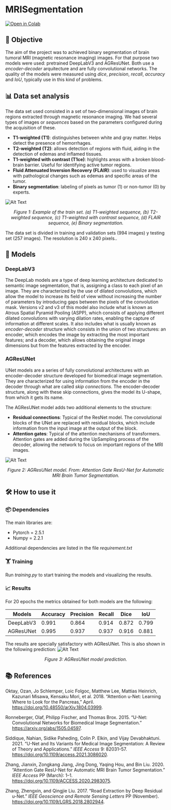 # MRISegmentation
[![Open in Colab](https://colab.research.google.com/assets/colab-badge.svg)](https://colab.research.google.com/github/DavidRodSeg/MRISegmentation/blob/main/MRISegmentation_EnglishVersion.ipynb)
## 🎯 Objective

The aim of the project was to achieved binary segmentation of brain tumoral MRI (magnetic resonance imaging) images. For that purpose two models were used: pretrained DeepLabV3 and AGResUNet. Both use a _encoder-decoder_ arquitecture
and are fully convolutional networks. The quality of the models were measured using _dice_, _precision_, _recall_, _accuracy_ and _IoU_, typically use in this kind of problems.

## 📊 Data set analysis

The data set used consisted in a set of two-dimensional images of brain regions extracted through magnetic resonance imaging. We had several types of images or _sequences_ based on the parameters configured during the acquisition of these.

* **T1-weighted (T1)**: distinguishes between white and gray matter. Helps detect the presence of hemorrhages.
* **T2-weighted (T2)**: allows detection of regions with fluid, aiding in the detection of edemas and inflamed tissues.
* **T1-weighted with contrast (T1ce)**: highlights areas with a broken blood-brain barrier. Useful for identifying active tumor regions.
* **Fluid Attenuated Inversion Recovery (FLAIR)**: used to visualize areas with pathological changes such as edemas and specific areas of the tumor.
* **Binary segmentation**: labeling of pixels as tumor (1) or non-tumor (0) by experts.

![Alt Text](https://drive.google.com/uc?id=1yVNaf4qAEJFECK6N3N_YlseUHtJ22QDr)
<center>
<i>Figure 1: Example of the train set. (a) T1-weighted sequence, (b) T2-weighted sequence,
  (c) T1-weighted with contrast sequence, (d) FLAIR sequence, (e) Binary segmentation.</i>
</center>

The data set is divided in training and validation sets (994 images) y testing set (257 images). The resolution is 240 x 240 pixels..

## 🧪 Models
### DeepLabV3
The DeepLab models are a type of deep learning architecture dedicated to semantic image segmentation, that is, assigning a class to each pixel of an image. 
They are characterized by the use of dilated convolutions, which allow the model to increase its field of view without increasing the number of parameters by 
introducing gaps between the pixels of the convolution mask. Versions v2 and v3 of this model also include what is known as Atrous Spatial Pyramid Pooling (ASPP), 
which consists of applying different dilated convolutions with varying dilation rates, enabling the capture of information at different scales. It also includes what
is usually known as _encoder-decoder_ structure which consists in the union of two structures: an encoder, which encodes the image by extracting the most important features; and a decoder,
which allows obtaining the original image dimensions but from the features extracted by the encoder.

### AGResUNet
UNet models are a series of fully convolutional architectures with an encoder-decoder structure developed for biomedical image segmentation. 
They are characterized for using information from the encoder in the decoder through what are called _skip connections_. The encoder-decoder structure, 
along with these skip connections, gives the model its U-shape, from which it gets its name.

The AGResUNet model adds two additional elements to the structure:

* **Residual connections**: Typical of the ResNet model. The convolutional blocks of the UNet are replaced with residual blocks, which include information from the input image at the output of the block.
* **Attention gates**: Typical of the attention mechanisms of transformers. Attention gates are added during the UpSampling process of the decoder, allowing the network to focus on important regions of the MRI images.

![Alt Text](https://drive.google.com/uc?id=1oPHG1DFfsOFgbOAAYVM7E_h8NKoFYEw7)
<center>
<i>Figure 2: AGResUNet model. From: Attention Gate ResU-Net for Automatic
MRI Brain Tumor Segmentation. </i>
</center>

## 🛠️ How to use it
### 📦 Dependencies

The main libraries are:
* Pytorch = 2.5.1
* Numpy = 2.2.1

Additional dependencies are listed in the file  _requirement.txt_

### 🏋️ Training
Run _training.py_ to start training the models and visualizing the results.

### 📈 Results
For 20 epochs the metrics obtained for both models are the following:

| Models      | Accuracy | Precision | Recall | Dice  | IoU   |
|-------------|----------|-----------|--------|-------|-------|
| DeepLabV3   | 0.991    | 0.864     | 0.914  | 0.872 | 0.799 |
| AGResUNet   | 0.995    | 0.937     | 0.937  | 0.916 | 0.881 |

The results are specially satisfactory with AGResUNet. This is also shown in the following prediction:
![Alt Text](https://drive.google.com/uc?id=1ov7QdWR2qVUy_JWLgu5evEMnN2qrZvPL)
<center>
<i>Figure 3: AGResUNet model prediction. </i>
</center>


## 📚 References

<div id="refs" class="references csl-bib-body hanging-indent">

<div id="ref-article3" class="csl-entry">

Oktay, Ozan, Jo Schlemper, Loic Folgoc, Matthew Lee, Mattias Heinrich,
Kazunari Misawa, Kensaku Mori, et al. 2018. “Attention u-Net: Learning
Where to Look for the Pancreas,” April.
<https://doi.org/10.48550/arXiv.1804.03999>.

</div>

<div id="ref-ronneberger2015unetconvolutionalnetworksbiomedical"
class="csl-entry">

Ronneberger, Olaf, Philipp Fischer, and Thomas Brox. 2015. “U-Net:
Convolutional Networks for Biomedical Image Segmentation.”
<https://arxiv.org/abs/1505.04597>.

</div>

<div id="ref-Siddique_2021" class="csl-entry">

Siddique, Nahian, Sidike Paheding, Colin P. Elkin, and Vijay
Devabhaktuni. 2021. “U-Net and Its Variants for Medical Image
Segmentation: A Review of Theory and Applications.” *IEEE Access* 9:
82031–57. <https://doi.org/10.1109/access.2021.3086020>.

</div>

<div id="ref-article" class="csl-entry">

Zhang, Jianxin, Zongkang Jiang, Jing Dong, Yaqing Hou, and Bin Liu.
2020. “Attention Gate ResU-Net for Automatic MRI Brain Tumor
Segmentation.” *IEEE Access* PP (March): 1–1.
<https://doi.org/10.1109/ACCESS.2020.2983075>.

</div>

<div id="ref-article4" class="csl-entry">

Zhang, Zhengxin, and Qingjie Liu. 2017. “Road Extraction by Deep
Residual u-Net.” *IEEE Geoscience and Remote Sensing Letters* PP
(November). <https://doi.org/10.1109/LGRS.2018.2802944>.

</div>

</div>


